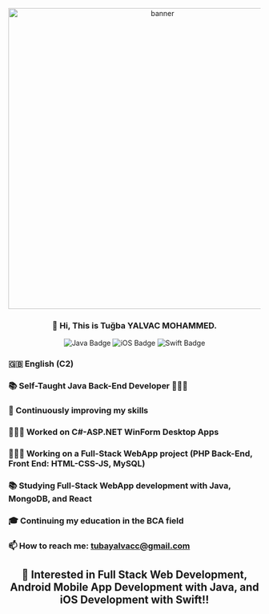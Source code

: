 <p align="center">
  <img src="https://your-valid-banner-url.com/banner.gif" alt="banner" width="600"/>
</p>

<h3 align="center">👋 Hi, This is Tuğba YALVAC MOHAMMED.</h3>

<p align="center">
  <img src="https://img.shields.io/badge/Code-Java-informational?style=flat&logo=java&logoColor=white&color=2bbc8a" alt="Java Badge"/>
  <img src="https://img.shields.io/badge/Platform-iOS-informational?style=flat&logo=apple&logoColor=white&color=2bbc8a" alt="iOS Badge"/>
  <img src="https://img.shields.io/badge/Language-Swift-informational?style=flat&logo=swift&logoColor=white&color=2bbc8a" alt="Swift Badge"/>
</p>

### 🇬🇧 English (C2)
### 📚 Self-Taught Java Back-End Developer 👩🏻‍💻
### 🔨 Continuously improving my skills
### 👩🏻‍💻 Worked on C#-ASP.NET WinForm Desktop Apps
### 👩🏻‍💻 Working on a Full-Stack WebApp project (PHP Back-End, Front End: HTML-CSS-JS, MySQL)
### 📚 Studying Full-Stack WebApp development with Java, MongoDB, and React
### 🎓 Continuing my education in the BCA field
### 📫 How to reach me: [tubayalvacc@gmail.com](mailto:tubayalvacc@gmail.com)

<h2 align="center">👀 Interested in Full Stack Web Development, Android Mobile App Development with Java, and iOS Development with Swift!!</h2>
